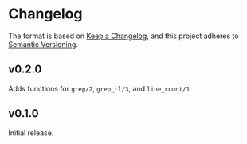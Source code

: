 # Changelog

The format is based on [Keep a Changelog](https://keepachangelog.com/en/1.0.0/),
and this project adheres to [Semantic Versioning](https://semver.org/spec/v2.0.0.html).

## v0.2.0

Adds functions for `grep/2`, `grep_rl/3`, and `line_count/1`

## v0.1.0

Initial release.
